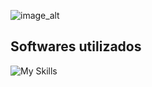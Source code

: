![image_alt](https://github.com/user-attachments/assets/37a616b5-0fce-4a9d-aa8b-eabbc825323a)


## Softwares utilizados
![My Skills](https://skillicons.dev/icons?i=java,react,nodejs,androidstudio,mysql,figma,docker)


